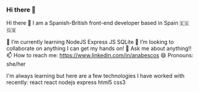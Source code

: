 ### Hi there 👋

Hi there 👋
I am a Spanish-British front-end developer based in Spain :es: :uk:

🌱 I’m currently learning NodeJS Express JS SQLite
👯 I’m looking to collaborate on anything I can get my hands on!
💬 Ask me about anything!!
📫 How to reach me: https://www.linkedin.com/in/anabescos
😄 Pronouns: she/her

I'm always learning but here are a few technologies I have worked with recently:
react react nodejs express html5 css3 
